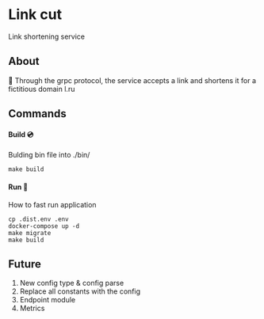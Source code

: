 # Link cut
Link shortening service
## About
:link: Through the grpc protocol, the service accepts a link and shortens it for a fictitious domain l.ru 
## Commands
#### Build :cd:
Bulding bin file into ./bin/
```shell
make build
```
#### Run :checkered_flag:
How to fast run application
```shell
cp .dist.env .env
docker-compose up -d
make migrate
make build
```
## Future 
1. New config type & config parse
2. Replace all constants with the config
3. Endpoint module 
4. Metrics
